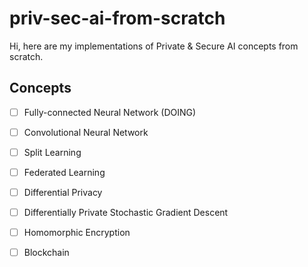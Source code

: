 # priv-sec-ai-from-scratch
Hi, here are my implementations of Private &amp; Secure AI concepts from scratch.

## Concepts
- [ ] Fully-connected Neural Network (DOING)
- [ ] Convolutional Neural Network
- [ ] Split Learning
- [ ] Federated Learning
- [ ] Differential Privacy
- [ ] Differentially Private Stochastic Gradient Descent
- [ ] Homomorphic Encryption
- [ ] Blockchain

